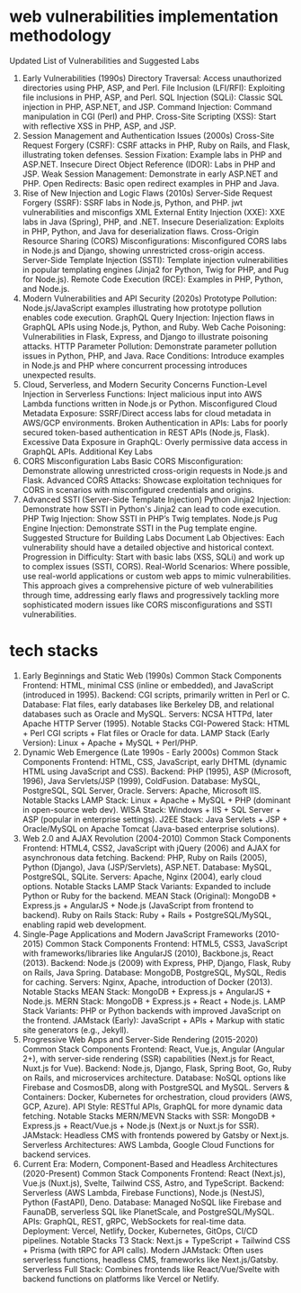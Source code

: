 # web vulnerabilities implementation methodology
Updated List of Vulnerabilities and Suggested Labs
1. Early Vulnerabilities (1990s)
Directory Traversal: Access unauthorized directories using PHP, ASP, and Perl.
File Inclusion (LFI/RFI): Exploiting file inclusions in PHP, ASP, and Perl.
SQL Injection (SQLi): Classic SQL injection in PHP, ASP.NET, and JSP.
Command Injection: Command manipulation in CGI (Perl) and PHP.
Cross-Site Scripting (XSS): Start with reflective XSS in PHP, ASP, and JSP.
2. Session Management and Authentication Issues (2000s)
Cross-Site Request Forgery (CSRF): CSRF attacks in PHP, Ruby on Rails, and Flask, illustrating token defenses.
Session Fixation: Example labs in PHP and ASP.NET.
Insecure Direct Object Reference (IDOR): Labs in PHP and JSP.
Weak Session Management: Demonstrate in early ASP.NET and PHP.
Open Redirects: Basic open redirect examples in PHP and Java.
3. Rise of New Injection and Logic Flaws (2010s)
Server-Side Request Forgery (SSRF): SSRF labs in Node.js, Python, and PHP.
jwt vulnerabilities and misconfigs
XML External Entity Injection (XXE): XXE labs in Java (Spring), PHP, and .NET.
Insecure Deserialization: Exploits in PHP, Python, and Java for deserialization flaws.
Cross-Origin Resource Sharing (CORS) Misconfigurations: Misconfigured CORS labs in Node.js and Django, showing unrestricted cross-origin access.
Server-Side Template Injection (SSTI): Template injection vulnerabilities in popular templating engines (Jinja2 for Python, Twig for PHP, and Pug for Node.js).
Remote Code Execution (RCE): Examples in PHP, Python, and Node.js.
4. Modern Vulnerabilities and API Security (2020s)
Prototype Pollution: Node.js/JavaScript examples illustrating how prototype pollution enables code execution.
GraphQL Query Injection: Injection flaws in GraphQL APIs using Node.js, Python, and Ruby.
Web Cache Poisoning: Vulnerabilities in Flask, Express, and Django to illustrate poisoning attacks.
HTTP Parameter Pollution: Demonstrate parameter pollution issues in Python, PHP, and Java.
Race Conditions: Introduce examples in Node.js and PHP where concurrent processing introduces unexpected results.
5. Cloud, Serverless, and Modern Security Concerns
Function-Level Injection in Serverless Functions: Inject malicious input into AWS Lambda functions written in Node.js or Python.
Misconfigured Cloud Metadata Exposure: SSRF/Direct access labs for cloud metadata in AWS/GCP environments.
Broken Authentication in APIs: Labs for poorly secured token-based authentication in REST APIs (Node.js, Flask).
Excessive Data Exposure in GraphQL: Overly permissive data access in GraphQL APIs.
Additional Key Labs
6. CORS Misconfiguration Labs
Basic CORS Misconfiguration: Demonstrate allowing unrestricted cross-origin requests in Node.js and Flask.
Advanced CORS Attacks: Showcase exploitation techniques for CORS in scenarios with misconfigured credentials and origins.
7. Advanced SSTI (Server-Side Template Injection)
Python Jinja2 Injection: Demonstrate how SSTI in Python's Jinja2 can lead to code execution.
PHP Twig Injection: Show SSTI in PHP’s Twig templates.
Node.js Pug Engine Injection: Demonstrate SSTI in the Pug template engine.
Suggested Structure for Building Labs
Document Lab Objectives: Each vulnerability should have a detailed objective and historical context.
Progression in Difficulty: Start with basic labs (XSS, SQLi) and work up to complex issues (SSTI, CORS).
Real-World Scenarios: Where possible, use real-world applications or custom web apps to mimic vulnerabilities.
This approach gives a comprehensive picture of web vulnerabilities through time, addressing early flaws and progressively tackling more sophisticated modern issues like CORS misconfigurations and SSTI vulnerabilities.


# tech stacks 
1. Early Beginnings and Static Web (1990s)
Common Stack Components
Frontend: HTML, minimal CSS (inline or embedded), and JavaScript (introduced in 1995).
Backend: CGI scripts, primarily written in Perl or C.
Database: Flat files, early databases like Berkeley DB, and relational databases such as Oracle and MySQL.
Servers: NCSA HTTPd, later Apache HTTP Server (1995).
Notable Stacks
CGI-Powered Stack: HTML + Perl CGI scripts + Flat files or Oracle for data.
LAMP Stack (Early Version): Linux + Apache + MySQL + Perl/PHP.
2. Dynamic Web Emergence (Late 1990s - Early 2000s)
Common Stack Components
Frontend: HTML, CSS, JavaScript, early DHTML (dynamic HTML using JavaScript and CSS).
Backend: PHP (1995), ASP (Microsoft, 1996), Java Servlets/JSP (1999), ColdFusion.
Database: MySQL, PostgreSQL, SQL Server, Oracle.
Servers: Apache, Microsoft IIS.
Notable Stacks
LAMP Stack: Linux + Apache + MySQL + PHP (dominant in open-source web dev).
WISA Stack: Windows + IIS + SQL Server + ASP (popular in enterprise settings).
J2EE Stack: Java Servlets + JSP + Oracle/MySQL on Apache Tomcat (Java-based enterprise solutions).
3. Web 2.0 and AJAX Revolution (2004-2010)
Common Stack Components
Frontend: HTML4, CSS2, JavaScript with jQuery (2006) and AJAX for asynchronous data fetching.
Backend: PHP, Ruby on Rails (2005), Python (Django), Java (JSP/Servlets), ASP.NET.
Database: MySQL, PostgreSQL, SQLite.
Servers: Apache, Nginx (2004), early cloud options.
Notable Stacks
LAMP Stack Variants: Expanded to include Python or Ruby for the backend.
MEAN Stack (Original): MongoDB + Express.js + AngularJS + Node.js (JavaScript from frontend to backend).
Ruby on Rails Stack: Ruby + Rails + PostgreSQL/MySQL, enabling rapid web development.
4. Single-Page Applications and Modern JavaScript Frameworks (2010-2015)
Common Stack Components
Frontend: HTML5, CSS3, JavaScript with frameworks/libraries like AngularJS (2010), Backbone.js, React (2013).
Backend: Node.js (2009) with Express, PHP, Django, Flask, Ruby on Rails, Java Spring.
Database: MongoDB, PostgreSQL, MySQL, Redis for caching.
Servers: Nginx, Apache, introduction of Docker (2013).
Notable Stacks
MEAN Stack: MongoDB + Express.js + AngularJS + Node.js.
MERN Stack: MongoDB + Express.js + React + Node.js.
LAMP Stack Variants: PHP or Python backends with improved JavaScript on the frontend.
JAMstack (Early): JavaScript + APIs + Markup with static site generators (e.g., Jekyll).
5. Progressive Web Apps and Server-Side Rendering (2015-2020)
Common Stack Components
Frontend: React, Vue.js, Angular (Angular 2+), with server-side rendering (SSR) capabilities (Next.js for React, Nuxt.js for Vue).
Backend: Node.js, Django, Flask, Spring Boot, Go, Ruby on Rails, and microservices architecture.
Database: NoSQL options like Firebase and CosmosDB, along with PostgreSQL and MySQL.
Servers & Containers: Docker, Kubernetes for orchestration, cloud providers (AWS, GCP, Azure).
API Style: RESTful APIs, GraphQL for more dynamic data fetching.
Notable Stacks
MERN/MEVN Stacks with SSR: MongoDB + Express.js + React/Vue.js + Node.js (Next.js or Nuxt.js for SSR).
JAMstack: Headless CMS with frontends powered by Gatsby or Next.js.
Serverless Architectures: AWS Lambda, Google Cloud Functions for backend services.
6. Current Era: Modern, Component-Based and Headless Architectures (2020-Present)
Common Stack Components
Frontend: React (Next.js), Vue.js (Nuxt.js), Svelte, Tailwind CSS, Astro, and TypeScript.
Backend: Serverless (AWS Lambda, Firebase Functions), Node.js (NestJS), Python (FastAPI), Deno.
Database: Managed NoSQL like Firebase and FaunaDB, serverless SQL like PlanetScale, and PostgreSQL/MySQL.
APIs: GraphQL, REST, gRPC, WebSockets for real-time data.
Deployment: Vercel, Netlify, Docker, Kubernetes, GitOps, CI/CD pipelines.
Notable Stacks
T3 Stack: Next.js + TypeScript + Tailwind CSS + Prisma (with tRPC for API calls).
Modern JAMstack: Often uses serverless functions, headless CMS, frameworks like Next.js/Gatsby.
Serverless Full Stack: Combines frontends like React/Vue/Svelte with backend functions on platforms like Vercel or Netlify.